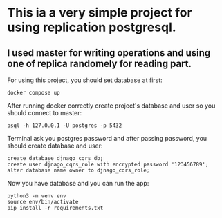 # This ia a very simple project for using replication postgresql.
## I used master for writing operations and using one of replica randomely for reading part.

For using this project, you should set database at first:
```
docker compose up
```
After running docker correctly create project's database and user so you should connect to master:
```
psql -h 127.0.0.1 -U postgres -p 5432
```
Terminal ask you postgres password and after passing password, you should create database and user:
```
create database djnago_cqrs_db;
create user djnago_cqrs_role with encrypted password '123456789';
alter database name owner to djnago_cqrs_role;
```
Now you have database and you can run the app:
```
python3 -m venv env
source env/bin/activate
pip install -r requirements.txt
```